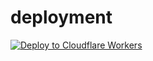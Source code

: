 # deployment

[![Deploy to Cloudflare Workers](https://deploy.workers.cloudflare.com/button)](https://deploy.workers.cloudflare.com/?url=https://github.com/Oshekher/deployment)
